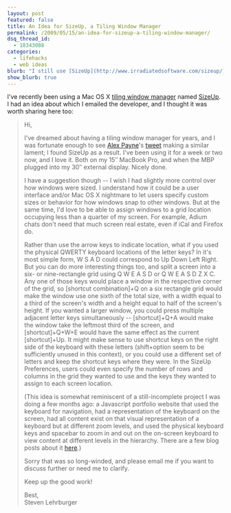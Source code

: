 ```yaml
---
layout: post
featured: false
title: An Idea for SizeUp, a Tiling Window Manager
permalink: /2009/05/15/an-idea-for-sizeup-a-tiling-window-manager/
dsq_thread_id:
  - 18343088
categories:
  - lifehacks
  - web ideas
blurb: "I still use [SizeUp](http://www.irradiatedsoftware.com/sizeup/) daily."
show_blurb: true
---
```

I've recently been using a Mac OS X [tiling window manager][1] named [SizeUp][2]. I had an idea about which I emailed the developer, and I thought it was worth sharing here too:

> Hi,
> 
> I've dreamed about having a tiling window manager for years, and I was fortunate enough to see [Alex Payne][3]'s [tweet][4] making a similar lament; I found SizeUp as a result. I've been using it for a week or two now, and I love it. Both on my 15&#8243; MacBook Pro, and when the MBP plugged into my 30&#8243; external display. Nicely done.
> 
> I have a suggestion though -- I wish I had slightly more control over how windows were sized. I understand how it could be a user interface and/or Mac OS X nightmare to let users specify custom sizes or behavior for how windows snap to other windows. But at the same time, I'd love to be able to assign windows to a grid location occupying less than a quarter of my screen. For example, Adium chats don't need that much screen real estate, even if iCal and Firefox do. 
> 
> Rather than use the arrow keys to indicate location, what if you used the physical QWERTY keyboard locations of the letter keys? In it's most simple form, W S A D could correspond to Up Down Left Right. But you can do more interesting things too, and split a screen into a six- or nine-rectangle grid using Q W E A S D or Q W E A S D Z X C. Any one of those keys would place a window in the respective corner of the grid, so [shortcut combination]+Q on a six rectangle grid would make the window use one sixth of the total size, with a width equal to a third of the screen's width and a height equal to half of the screen's height. If you wanted a larger window, you could press multiple adjacent letter keys simultaneously -- [shortcut]+Q+A would make the window take the leftmost third of the screen, and [shortcut]+Q+W+E would have the same effect as the current [shortcut]+Up. It might make sense to use shortcut keys on the right side of the keyboard with these letters (shift+option seem to be sufficiently unused in this context), or you could use a different set of letters and keep the shortcut keys where they were. In the SizeUp Preferences, users could even specify the number of rows and columns in the grid they wanted to use and the keys they wanted to assign to each screen location.
> 
> (This idea is somewhat reminiscent of a still-incomplete project I was doing a few months ago: a Javascript portfolio website that used the keyboard for navigation, had a representation of the keyboard on the screen, had all content exist on that visual representation of a keyboard but at different zoom levels, and used the physical keyboard keys and spacebar to zoom in and out on the on-screen keyboard to view content at different levels in the hierarchy. There are a few blog posts about it [here][5].)
> 
> Sorry that was so long-winded, and please email me if you want to discuss further or need me to clarify. 
> 
> Keep up the good work!
> 
> Best,  
> Steven Lehrburger

 [1]: http://en.wikipedia.org/wiki/Tiling_window_manager
 [2]: http://www.irradiatedsoftware.com/sizeup/
 [3]: http://al3x.net/
 [4]: http://twitter.com/al3x/statuses/1691345570
 [5]: /category/itp/ajax/
